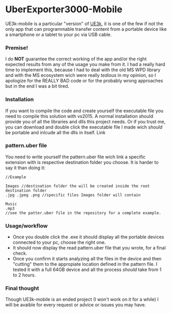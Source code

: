 # UberExporter3000-Mobile

UE3k-mobile is a particular "version" of [UE3k](https://github.com/Golax/UberExporter3000), it is one of the few if not the only app that can programmable transfer content from a portable device like a smartphone or a tablet to your pc via USB cable.

### Premise!

I do **NOT** guarantee the correct working of the app and/or the right expected results from any of the usage you make from it.
I had a really hard time to implement this, because I had to deal with the old MS WPD library and with the MS ecosystem wich were really *tedious* in my opinion, so I apologize for the REALLY BAD code or for the probably wrong approaches but in the end I was a bit tired.

### Installation

If you want to compile the code and create yourself the executable file you need to compile this solution with vs2015. A normal installation should provide you of all the libraries and dlls this project needs.
Or if you trust me, you can download and double click the executable file I made wich *should* be portable and inlcude all the dlls in itself. Link

### pattern.uber file

You need to write yourself the pattern.uber file wich link a specific extension with is respective destination folder you choose.
It is harder to say it than doing it:
```
//Example

Images //destination folder the will be created inside the root destination folder
.jpg .jpeg .png //specific files Images folder will contain

Music
.mp3
//see the patter.uber file in the repository for a complete example.
```

### Usage/workflow

- Once you double click the .exe it should display all the portable devices connected to your pc, choose the right one.
- It should now display the read pattern.uber file that you wrote, for a final check.
- Once you confirm it starts analyzing all the files in the device and then "cutting" them to the appropiate location defined in the pattern file. I tested it with a full 64GB device and all the process *should* take from 1 to 2 hours.

### Final thought

Though UE3k-mobile is an ended project (I won't work on it for a while) I will be avaible for every request or advice or issues you may have.
